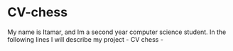 # CV-chess

My name is Itamar, and Im a second year computer science student. 
In the following lines I will describe my project - CV chess -


